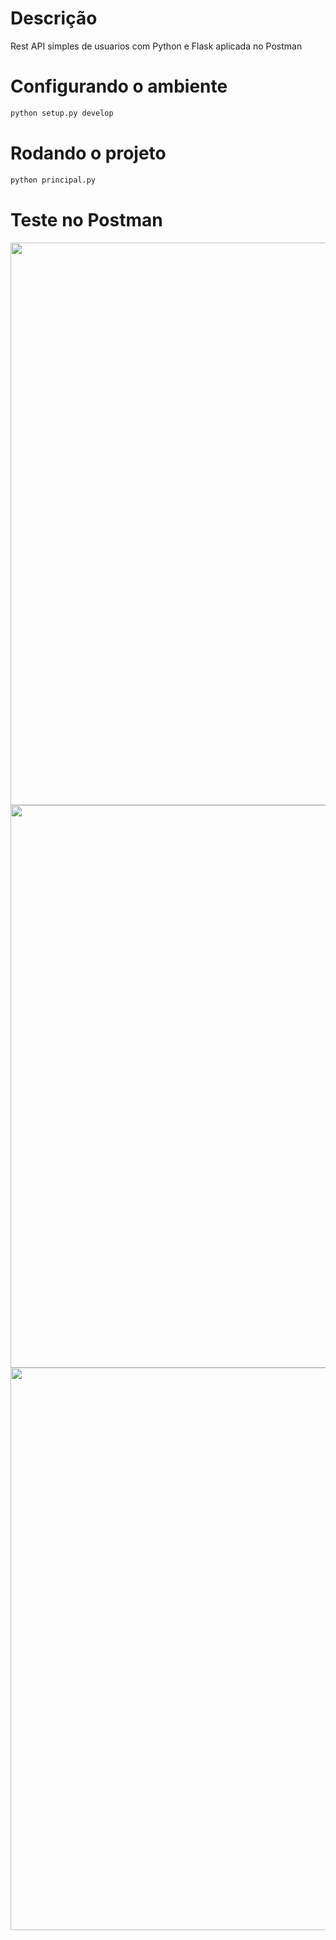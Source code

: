 # Descrição

Rest API simples de usuarios com Python e Flask aplicada no Postman

# Configurando o ambiente

```bash
python setup.py develop
```

# Rodando o projeto

```bash
python principal.py
```

# Teste no Postman

<span align="center">
    <img src="https://user-images.githubusercontent.com/85804895/134165516-c5660fe9-d5ea-4a31-8fd7-ab81d6108d82.png", width=900>
</span>

<span align="center">
    <img src="https://user-images.githubusercontent.com/85804895/134165972-cb551563-d99b-48e4-8247-12bb35459c34.png", width=900>
</span>

<span align="center">
    <img src="https://user-images.githubusercontent.com/85804895/134166088-e465e53f-064c-469a-94c0-aa01a148557d.png", width=900>
</span>



